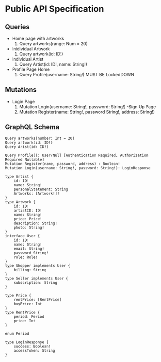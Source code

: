 # Public API Specification 

## Queries
- Home page with artworks
    1. Query artworks(range: Num = 20)
- Inidividual Artwork 
    1. Query artwork(id: ID!)
- Individual Artist
    1. Query Artist(id: ID!, name: String!)
- Profile Page Home
    1. Query Profile(username: String!) MUST BE LockedDOWN 
 
 ## Mutations
- Login Page
    1. Mutation Login(username: String!, password: String!)
-Sign Up Page
   2. Mutation Register(name: String!, password String!, address: String!)



## GraphQL Schema
    Query artworks(number: Int = 20)
    Query artwork(id: ID!)
    Query Arist(id: ID!)

    Query Profile(): User/Null [Authentication Required, Authorization Required Nullable] 
    Mutation Register(name, password, address) : Boolean!
    Mutation Login(username: String!, password: String!): LoginResponse 

    type Artist {
        id: ID!
        name: String!
        personalStatement: String
        Artworks: [Artwork!]!
    }
    type Artwork {
        id: ID!
        artistID: ID!  
        name: String!
        price: Price!
        description: String!
        photo: String!
    }
    interface User {
        id: ID!
        name: String!
        email: String!
        password String!
        role: Role!
    }
    type Shopper implements User {
        billing: String
    }
    type Seller implements User {
        subscription: String
    }

    type Price {
        rentPrice: [RentPrice]
        buyPrice: Int
    }
    type RentPrice {
        period: Period
        price: Int
    } 

    enum Period

    type LoginResponse {
        success: Boolean!
        accessToken: String
    }

